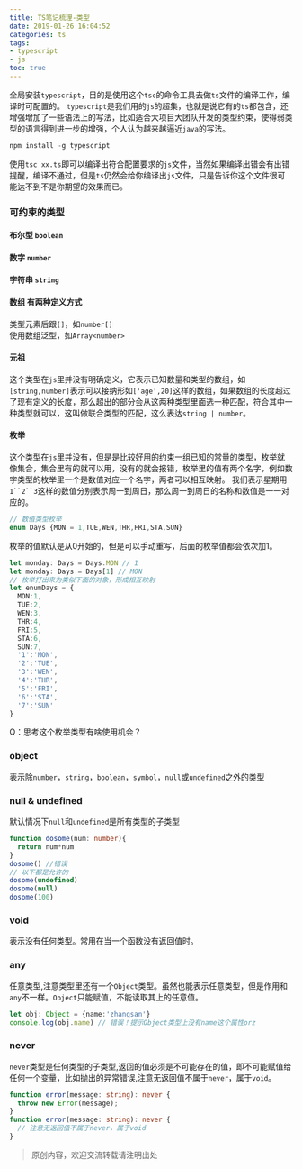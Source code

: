 ```yaml
---
title: TS笔记梳理-类型
date: 2019-01-26 16:04:52
categories: ts
tags:
- typescript
- js
toc: true
---
```

全局安装`typescript`，目的是使用这个`tsc`的命令工具去做`ts`文件的编译工作，编译时可配置的。
`typescript`是我们用的`js`的超集，也就是说它有的`ts`都包含，还增强增加了一些语法上的写法，比如适合大项目大团队开发的类型约束，使得弱类型的语言得到进一步的增强，个人认为越来越逼近`java`的写法。

```javascript
npm install -g typescript
```
使用`tsc xx.ts`即可以编译出符合配置要求的`js`文件，当然如果编译出错会有出错提醒，编译不通过，但是`ts`仍然会给你编译出`js`文件，只是告诉你这个文件很可能达不到不是你期望的效果而已。
### 可约束的类型
#### 布尔型 `boolean`

#### 数字 `number`

#### 字符串 `string`

#### 数组 有两种定义方式
类型元素后跟`[]`，如`number[]`  
使用数组泛型，如`Array<number>`

#### 元祖   
这个类型在`js`里并没有明确定义，它表示已知数量和类型的数组，如`[string,number]`表示可以接纳形如`['age',20]`这样的数组，如果数组的长度超过了现有定义的长度，那么超出的部分会从这两种类型里面选一种匹配，符合其中一种类型就可以，这叫做联合类型的匹配，这么表达`string | number`。

#### 枚举  
这个类型在`js`里并没有，但是是比较好用的约束一组已知的常量的类型，枚举就像集合，集合里有的就可以用，没有的就会报错，枚举里的值有两个名字，例如数字类型的枚举里一个是数值对应一个名字，两者可以相互映射。
我们表示星期用`1``2``3`这样的数值分别表示周一到周日，那么周一到周日的名称和数值是一一对应的。

```typescript
// 数值类型枚举
enum Days {MON = 1,TUE,WEN,THR,FRI,STA,SUN}
```
枚举的值默认是从0开始的，但是可以手动重写，后面的枚举值都会依次加1。
```typescript
let monday: Days = Days.MON // 1
let monday: Days = Days[1] // MON
// 枚举打出来为类似下面的对象，形成相互映射
let enumDays = { 
  MON:1,
  TUE:2,
  WEN:3,
  THR:4,
  FRI:5,
  STA:6,
  SUN:7,
  '1':'MON',
  '2':'TUE',
  '3':'WEN',
  '4':'THR',
  '5':'FRI',
  '6':'STA',
  '7':'SUN'
}
```
Q：思考这个枚举类型有啥使用机会？

### object
表示除`number`，`string`，`boolean`，`symbol`，`null`或`undefined`之外的类型

### null & undefined
默认情况下`null`和`undefined`是所有类型的子类型
```typescript
function dosome(num: number){
  return num*num
}
dosome() //错误
// 以下都是允许的
dosome(undefined)
dosome(null)
dosome(100)
```

### void
表示没有任何类型。常用在当一个函数没有返回值时。

### any 
任意类型,注意类型里还有一个`Object`类型。虽然也能表示任意类型，但是作用和`any`不一样。`Object`只能赋值，不能读取其上的任意值。
```typescript
let obj: Object = {name:'zhangsan'}
console.log(obj.name) // 错误！提示Object类型上没有name这个属性orz
```

### never
`never`类型是任何类型的子类型,返回的值必须是不可能存在的值，即不可能赋值给任何一个变量，比如抛出的异常错误,注意无返回值不属于`never`，属于`void`。
```typescript
function error(message: string): never {
  throw new Error(message);
}
function error(message: string): never {
  // 注意无返回值不属于never，属于void
}
```


>原创内容，欢迎交流转载请注明出处